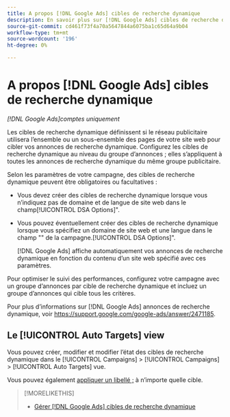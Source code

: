 ```yaml
---
title: A propos [!DNL Google Ads] cibles de recherche dynamique
description: En savoir plus sur [!DNL Google Ads] cibles de recherche dynamique.
source-git-commit: cd461f73f4a70a5647844a6075ba1c65d64a9b04
workflow-type: tm+mt
source-wordcount: '196'
ht-degree: 0%

---
```


# A propos [!DNL Google Ads] cibles de recherche dynamique

*[!DNL Google Ads]comptes uniquement*

Les cibles de recherche dynamique définissent si le réseau publicitaire utilisera l’ensemble ou un sous-ensemble des pages de votre site web pour cibler vos annonces de recherche dynamique. Configurez les cibles de recherche dynamique au niveau du groupe d’annonces ; elles s’appliquent à toutes les annonces de recherche dynamique du même groupe publicitaire.

Selon les paramètres de votre campagne, des cibles de recherche dynamique peuvent être obligatoires ou facultatives :

* Vous devez créer des cibles de recherche dynamique lorsque vous n’indiquez pas de domaine et de langue de site web dans le champ[!UICONTROL DSA Options]&quot;.

* Vous pouvez éventuellement créer des cibles de recherche dynamique lorsque vous spécifiez un domaine de site web et une langue dans le champ &quot;&quot; de la campagne.[!UICONTROL DSA Options]&quot;.

   [!DNL Google Ads] affiche automatiquement vos annonces de recherche dynamique en fonction du contenu d’un site web spécifié avec ces paramètres.

Pour optimiser le suivi des performances, configurez votre campagne avec un groupe d’annonces par cible de recherche dynamique et incluez un groupe d’annonces qui cible tous les critères.

Pour plus d’informations sur [!DNL Google Ads] annonces de recherche dynamique, voir https://support.google.com/google-ads/answer/2471185.

## Le [!UICONTROL Auto Targets] view

Vous pouvez créer, modifier et modifier l’état des cibles de recherche dynamique dans le [!UICONTROL Campaigns] > [!UICONTROL Campaigns] > [!UICONTROL Auto Targets] vue.

Vous pouvez également [appliquer un libellé ;](/help/search-social-commerce/campaign-management/label-classifications/classification-values-assign-campaign-management.md) à n’importe quelle cible.

>[!MORELIKETHIS]
>
>* [Gérer [!DNL Google Ads] cibles de recherche dynamique](dynamic-search-target-manage.md)

